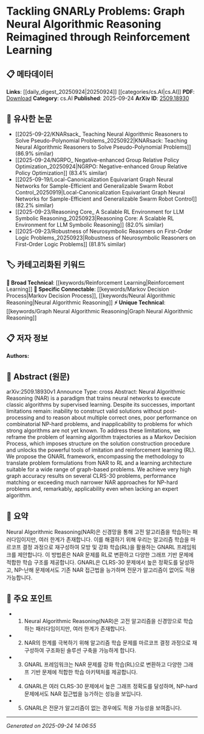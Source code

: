 <!-- KEYWORD_LINKING_METADATA:
{
  "processed_timestamp": "2025-09-24T14:06:55.527937",
  "vocabulary_version": "1.0",
  "selected_keywords": [
    "Graph Neural Algorithmic Reasoning",
    "Reinforcement Learning",
    "Markov Decision Process",
    "Neural Algorithmic Reasoning"
  ],
  "rejected_keywords": [],
  "similarity_scores": {
    "Graph Neural Algorithmic Reasoning": 0.78,
    "Reinforcement Learning": 0.82,
    "Markov Decision Process": 0.75,
    "Neural Algorithmic Reasoning": 0.77
  },
  "extraction_method": "AI_prompt_based",
  "budget_applied": true,
  "candidates_json": {
    "candidates": [
      {
        "surface": "Graph Neural Algorithmic Reasoning",
        "canonical": "Graph Neural Algorithmic Reasoning",
        "aliases": [
          "GNAR",
          "GNARL"
        ],
        "category": "unique_technical",
        "rationale": "This term represents a novel framework that combines graph neural networks with algorithmic reasoning, offering a unique approach to solving complex problems.",
        "novelty_score": 0.85,
        "connectivity_score": 0.65,
        "specificity_score": 0.88,
        "link_intent_score": 0.78
      },
      {
        "surface": "Reinforcement Learning",
        "canonical": "Reinforcement Learning",
        "aliases": [
          "RL"
        ],
        "category": "broad_technical",
        "rationale": "Reinforcement Learning is a key component of the proposed framework, linking it to a broader set of machine learning techniques.",
        "novelty_score": 0.45,
        "connectivity_score": 0.92,
        "specificity_score": 0.6,
        "link_intent_score": 0.82
      },
      {
        "surface": "Markov Decision Process",
        "canonical": "Markov Decision Process",
        "aliases": [
          "MDP"
        ],
        "category": "specific_connectable",
        "rationale": "Markov Decision Process is central to the reframing of learning algorithm trajectories, connecting to decision-making frameworks.",
        "novelty_score": 0.55,
        "connectivity_score": 0.78,
        "specificity_score": 0.72,
        "link_intent_score": 0.75
      },
      {
        "surface": "Neural Algorithmic Reasoning",
        "canonical": "Neural Algorithmic Reasoning",
        "aliases": [
          "NAR"
        ],
        "category": "specific_connectable",
        "rationale": "This term is foundational to the paper's discussion, linking neural networks with algorithmic processes.",
        "novelty_score": 0.6,
        "connectivity_score": 0.85,
        "specificity_score": 0.8,
        "link_intent_score": 0.77
      }
    ],
    "ban_list_suggestions": [
      "solution construction",
      "performance",
      "expert algorithm"
    ]
  },
  "decisions": [
    {
      "candidate_surface": "Graph Neural Algorithmic Reasoning",
      "resolved_canonical": "Graph Neural Algorithmic Reasoning",
      "decision": "linked",
      "scores": {
        "novelty": 0.85,
        "connectivity": 0.65,
        "specificity": 0.88,
        "link_intent": 0.78
      }
    },
    {
      "candidate_surface": "Reinforcement Learning",
      "resolved_canonical": "Reinforcement Learning",
      "decision": "linked",
      "scores": {
        "novelty": 0.45,
        "connectivity": 0.92,
        "specificity": 0.6,
        "link_intent": 0.82
      }
    },
    {
      "candidate_surface": "Markov Decision Process",
      "resolved_canonical": "Markov Decision Process",
      "decision": "linked",
      "scores": {
        "novelty": 0.55,
        "connectivity": 0.78,
        "specificity": 0.72,
        "link_intent": 0.75
      }
    },
    {
      "candidate_surface": "Neural Algorithmic Reasoning",
      "resolved_canonical": "Neural Algorithmic Reasoning",
      "decision": "linked",
      "scores": {
        "novelty": 0.6,
        "connectivity": 0.85,
        "specificity": 0.8,
        "link_intent": 0.77
      }
    }
  ]
}
-->

# Tackling GNARLy Problems: Graph Neural Algorithmic Reasoning Reimagined through Reinforcement Learning

## 📋 메타데이터

**Links**: [[daily_digest_20250924|20250924]] [[categories/cs.AI|cs.AI]]
**PDF**: [Download](https://arxiv.org/pdf/2509.18930.pdf)
**Category**: cs.AI
**Published**: 2025-09-24
**ArXiv ID**: [2509.18930](https://arxiv.org/abs/2509.18930)

## 🔗 유사한 논문
- [[2025-09-22/KNARsack_ Teaching Neural Algorithmic Reasoners to Solve Pseudo-Polynomial Problems_20250922|KNARsack: Teaching Neural Algorithmic Reasoners to Solve Pseudo-Polynomial Problems]] (86.9% similar)
- [[2025-09-24/NGRPO_ Negative-enhanced Group Relative Policy Optimization_20250924|NGRPO: Negative-enhanced Group Relative Policy Optimization]] (83.4% similar)
- [[2025-09-19/Local-Canonicalization Equivariant Graph Neural Networks for Sample-Efficient and Generalizable Swarm Robot Control_20250919|Local-Canonicalization Equivariant Graph Neural Networks for Sample-Efficient and Generalizable Swarm Robot Control]] (82.2% similar)
- [[2025-09-23/Reasoning Core_ A Scalable RL Environment for LLM Symbolic Reasoning_20250923|Reasoning Core: A Scalable RL Environment for LLM Symbolic Reasoning]] (82.0% similar)
- [[2025-09-23/Robustness of Neurosymbolic Reasoners on First-Order Logic Problems_20250923|Robustness of Neurosymbolic Reasoners on First-Order Logic Problems]] (81.8% similar)

## 🏷️ 카테고리화된 키워드
**🧠 Broad Technical**: [[keywords/Reinforcement Learning|Reinforcement Learning]]
**🔗 Specific Connectable**: [[keywords/Markov Decision Process|Markov Decision Process]], [[keywords/Neural Algorithmic Reasoning|Neural Algorithmic Reasoning]]
**⚡ Unique Technical**: [[keywords/Graph Neural Algorithmic Reasoning|Graph Neural Algorithmic Reasoning]]

## 📋 저자 정보

**Authors:** 

## 📄 Abstract (원문)

arXiv:2509.18930v1 Announce Type: cross 
Abstract: Neural Algorithmic Reasoning (NAR) is a paradigm that trains neural networks to execute classic algorithms by supervised learning. Despite its successes, important limitations remain: inability to construct valid solutions without post-processing and to reason about multiple correct ones, poor performance on combinatorial NP-hard problems, and inapplicability to problems for which strong algorithms are not yet known. To address these limitations, we reframe the problem of learning algorithm trajectories as a Markov Decision Process, which imposes structure on the solution construction procedure and unlocks the powerful tools of imitation and reinforcement learning (RL). We propose the GNARL framework, encompassing the methodology to translate problem formulations from NAR to RL and a learning architecture suitable for a wide range of graph-based problems. We achieve very high graph accuracy results on several CLRS-30 problems, performance matching or exceeding much narrower NAR approaches for NP-hard problems and, remarkably, applicability even when lacking an expert algorithm.

## 📝 요약

Neural Algorithmic Reasoning(NAR)은 신경망을 통해 고전 알고리즘을 학습하는 패러다임이지만, 여러 한계가 존재합니다. 이를 해결하기 위해 우리는 알고리즘 학습을 마르코프 결정 과정으로 재구성하여 모방 및 강화 학습(RL)을 활용하는 GNARL 프레임워크를 제안합니다. 이 방법론은 NAR 문제를 RL로 변환하고 다양한 그래프 기반 문제에 적합한 학습 구조를 제공합니다. GNARL은 CLRS-30 문제에서 높은 정확도를 달성하고, NP-난해 문제에서도 기존 NAR 접근법을 능가하며 전문가 알고리즘이 없어도 적용 가능합니다.

## 🎯 주요 포인트

- 1. Neural Algorithmic Reasoning(NAR)은 고전 알고리즘을 신경망으로 학습하는 패러다임이지만, 여러 한계가 존재합니다.
- 2. NAR의 한계를 극복하기 위해 알고리즘 학습 문제를 마르코프 결정 과정으로 재구성하여 구조화된 솔루션 구축을 가능하게 합니다.
- 3. GNARL 프레임워크는 NAR 문제를 강화 학습(RL)으로 변환하고 다양한 그래프 기반 문제에 적합한 학습 아키텍처를 제공합니다.
- 4. GNARL은 여러 CLRS-30 문제에서 높은 그래프 정확도를 달성하며, NP-hard 문제에서도 NAR 접근법을 능가하는 성능을 보입니다.
- 5. GNARL은 전문가 알고리즘이 없는 경우에도 적용 가능성을 보여줍니다.


---

*Generated on 2025-09-24 14:06:55*